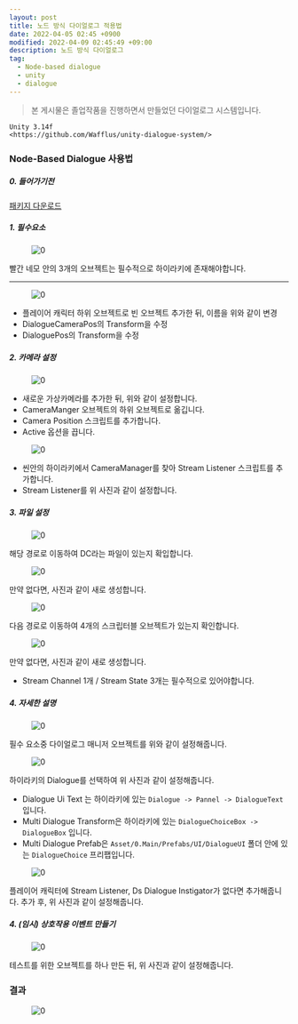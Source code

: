 ```yaml
---
layout: post
title: 노드 방식 다이얼로그 적용법
date: 2022-04-05 02:45 +0900
modified: 2022-04-09 02:45:49 +09:00
description: 노드 방식 다이얼로그
tag:
  - Node-based dialogue
  - unity
  - dialogue
---
```


> 본 게시물은 졸업작품을 진행하면서 만들었던 다이얼로그 시스템입니다.

```
Unity 3.14f
<https://github.com/Wafflus/unity-dialogue-system/>
```

### Node-Based Dialogue 사용법

##### 0. 들어가기전

[패키지 다운로드]("https://drive.google.com/file/d/1sZmq-jmqM7GQMGOBOwJXHP3oA5VPbeZ7/view?usp=sharing")

##### 1. 필수요소

<figure>
<img src="/assets/img/NodeBaseDialogue/Set/1.png" alt="0">
<figcaption></figcaption>
</figure>

빨간 네모 안의 3개의 오브젝트는 필수적으로 하이라키에 존재해야합니다.

***

<figure>
<img src="/assets/img/NodeBaseDialogue/Set/2.png" alt="0">
<figcaption></figcaption>
</figure>

- 플레이어 캐릭터 하위 오브젝트로 빈 오브젝트 추가한 뒤, 이름을 위와 같이 변경
- DialogueCameraPos의 Transform을 수정
- DialoguePos의 Transform을 수정

##### 2. 카메라 설정

<figure>
<img src="/assets/img/NodeBaseDialogue/Set/3.png" alt="0">
<figcaption></figcaption>
</figure>

- 새로운 가상카메라를 추가한 뒤, 위와 같이 설정합니다.
- CameraManger 오브젝트의 하위 오브젝트로 옮깁니다.
- Camera Position 스크립트를 추가합니다.
- Active 옵션을 끕니다.

<figure>
<img src="/assets/img/NodeBaseDialogue/Set/4.png" alt="0">
<figcaption></figcaption>
</figure>

- 씬안의 하이라키에서 CameraManager를 찾아 Stream Listener 스크립트를 추가합니다.
- Stream Listener를 위 사진과 같이 설정합니다.

##### 3. 파일 설정

<figure>
<img src="/assets/img/NodeBaseDialogue/Set/5.png" alt="0">
<figcaption></figcaption>
</figure>

해당 경로로 이동하여 DC라는 파일이 있는지 확입합니다.

<figure>
<img src="/assets/img/NodeBaseDialogue/Set/6.png" alt="0">
<figcaption></figcaption>
</figure>

만약 없다면, 사진과 같이 새로 생성합니다.

<figure>
<img src="/assets/img/NodeBaseDialogue/Set/7.png" alt="0">
<figcaption></figcaption>
</figure>

다음 경로로 이동하여 4개의 스크립터블 오브젝트가 있는지 확인합니다.

<figure>
<img src="/assets/img/NodeBaseDialogue/Set/8.png" alt="0">
<figcaption></figcaption>
</figure>

만약 없다면, 사진과 같이 새로 생성합니다.
- Stream Channel 1개 / Stream State 3개는 필수적으로 있어야합니다.


##### 4. 자세한 설명

<figure>
<img src="/assets/img/NodeBaseDialogue/Set/9.png" alt="0">
<figcaption></figcaption>
</figure>

필수 요소중 다이얼로그 매니저 오브젝트를 위와 같이 설정해줍니다.

<figure>
<img src="/assets/img/NodeBaseDialogue/Set/10.png" alt="0">
<figcaption></figcaption>
</figure>

하이라키의 Dialogue를 선택하여 위 사진과 같이 설정해줍니다.

- Dialogue Ui Text 는 하이라키에 있는 `Dialogue -> Pannel -> DialogueText` 입니다.
- Multi Dialogue Transform은 하이라키에 있는 `DialogueChoiceBox -> DialogueBox` 입니다.
- Multi Dialogue Prefab은 `Asset/0.Main/Prefabs/UI/DialogueUI` 폴더 안에 있는 `DialogueChoice` 프리팹입니다.

<figure>
<img src="/assets/img/NodeBaseDialogue/Set/11.png" alt="0">
<figcaption></figcaption>
</figure>

플레이어 캐릭터에 Stream Listener, Ds Dialogue Instigator가 없다면 추가해줍니다.
추가 후, 위 사진과 같이 설정해줍니다.

##### 4. (임시) 상호작용 이벤트 만들기

<figure>
<img src="/assets/img/NodeBaseDialogue/Set/12.png" alt="0">
<figcaption></figcaption>
</figure>

테스트를 위한 오브젝트를 하나 만든 뒤, 위 사진과 같이 설정해줍니다.

### 결과
<figure>
<img src="/assets/img/NodeBaseDialogue/Set/13.gif" alt="0">
<figcaption></figcaption>
</figure>